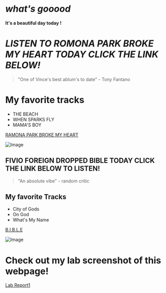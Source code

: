 # *what's gooood*

**It's a beautiful day today !**

# *LISTEN TO ROMONA PARK BROKE MY HEART TODAY CLICK THE LINK BELOW!*

> "One of Vince's best ablum's to date" - Tony Fantano

# My favorite tracks
* THE BEACH
* WHEN SPARKS FLY
* MAMA'S BOY

[RAMONA PARK BROKE MY HEART](https://open.spotify.com/album/2G549zeda2XNICgLmU0pNW?si=ScnODGJySfy4NPpD4QieKg)

![Image](https://images.complex.com/complex/images/c_fill,dpr_auto,f_auto,q_90,w_1400/fl_lossy,pg_1/ckvpko0jfxmddvqcc35x/vince-staples-ramona-park-broke-my-heart-cover)


## FIVIO FOREIGN DROPPED BIBLE TODAY CLICK THE LINK BELOW TO LISTEN!

> "An absolute vibe" - random critic

## My favorite Tracks
* City of Gods
* On God
* What's My Name

[B.I.B.L.E](https://open.spotify.com/album/6np2Ix6RidhSseqw2dZovP?si=RC5ese3xQPOANd7xDPrVFg)

![Image](https://images.genius.com/f52d2713cfe3202211a64949ceb4d928.1000x1000x1.png)


# Check out my lab screenshot of this webpage!

[Lab Report1](https://pathe-seck.github.io/cse15l-lab-reports/lab-report-1-week-2.html)

